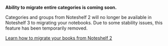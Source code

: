 **Ability to migrate entire categories is coming soon.**
  
  Categories and groups from Noteshelf 2 will no longer be available in Noteshelf 3 to migrating your notebooks. Due to some stability issues, this feature has been temporarily removed.

[Learn how to migrate your books from Noteshelf 2](https://www.noteshelf.net)
